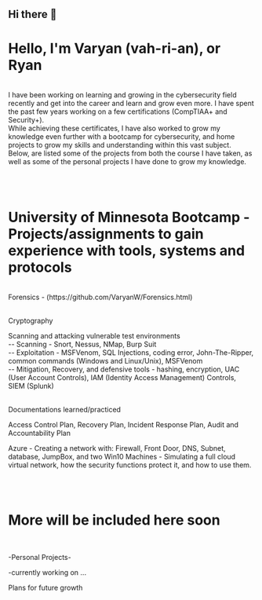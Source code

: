 ## Hi there 👋
<h1>Hello, I'm Varyan (vah-ri-an), or Ryan </h1> 
<br><body>I have been working on learning and growing in the cybersecurity field recently and get into the career and learn and grow even more. I have spent the past few years working on a few certifications (CompTIAA+ and Security+).<br>
While achieving these certificates, I have also worked to grow my knowledge even further with a bootcamp for cybersecurity, and home projects to grow my skills and understanding within this vast subject. <br>
Below, are listed some of the projects from both the course I have taken, as well as some of the personal projects I have done to grow my knowledge.</body>


<br> <br>
<h1>University of Minnesota Bootcamp - Projects/assignments to gain experience with tools, systems and protocols</h1><br>
Forensics - (https://github.com/VaryanW/Forensics.html)<br> <br>
<p>Cryptography</p>
<body>Scanning and attacking vulnerable test environments</body><br>
<body>-- Scanning - Snort, Nessus, NMap, Burp Suit</body><br>
<body>-- Exploitation - MSFVenom, SQL Injections, coding error, John-The-Ripper, common commands (Windows and Linux/Unix), MSFVenom</body><br>
<body>-- Mitigation, Recovery, and defensive tools - hashing, encryption, UAC (User Account Controls), IAM (Identity Access Management) Controls, <br>  SIEM (Splunk)</body> <br><br>
<p>Documentations learned/practiced</p>
<p>Access Control Plan, Recovery Plan, Incident Response Plan, Audit and Accountability Plan</p>
<p>Azure - Creating a network with: Firewall, Front Door, DNS, Subnet, database, JumpBox, and two Win10 Machines - Simulating a full cloud virtual network, how the security functions protect it, and how to use them. </p>
<br><br>
<h1>More will be included here soon</h1><br>
<p>-Personal Projects-</p>
<p>-currently working on ...</p>
<p>Plans for future growth</p>
<!--
**VaryanW/VaryanW** is a ✨ _special_ ✨ repository because its `README.md` (this file) appears on your GitHub profile.

Here are some ideas to get you started:

- 🔭 I’m currently working on ...
- 🌱 I’m currently learning ...
- 👯 I’m looking to collaborate on ...
- 🤔 I’m looking for help with ...
- 💬 Ask me about ...
- 📫 How to reach me: ...
- 😄 Pronouns: ...
- ⚡ Fun fact: ...
-->

